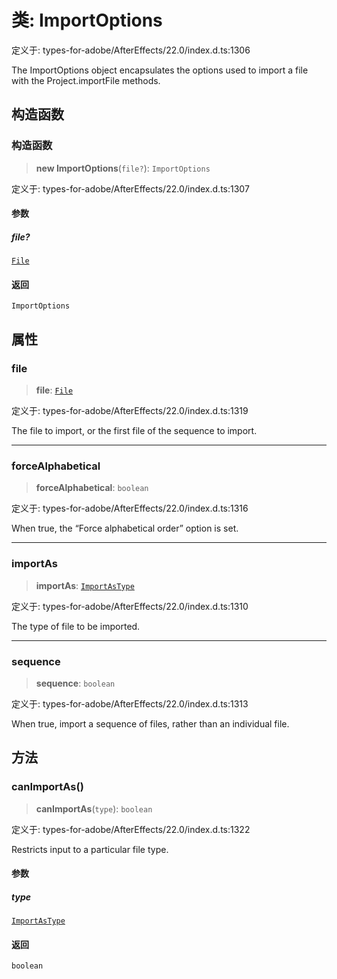 # 类: ImportOptions

定义于: types-for-adobe/AfterEffects/22.0/index.d.ts:1306

The ImportOptions object encapsulates the options used to import a file with the Project.importFile methods.

## 构造函数

### 构造函数

> **new ImportOptions**(`file?`): `ImportOptions`

定义于: types-for-adobe/AfterEffects/22.0/index.d.ts:1307

#### 参数

##### file?

[`File`](../../../shared/JavaScript/interfaces/File.md)

#### 返回

`ImportOptions`

## 属性

### file

> **file**: [`File`](../../../shared/JavaScript/interfaces/File.md)

定义于: types-for-adobe/AfterEffects/22.0/index.d.ts:1319

The file to import, or the first file of the sequence to import.

***

### forceAlphabetical

> **forceAlphabetical**: `boolean`

定义于: types-for-adobe/AfterEffects/22.0/index.d.ts:1316

When true, the “Force alphabetical order” option is set.

***

### importAs

> **importAs**: [`ImportAsType`](../enumerations/ImportAsType.md)

定义于: types-for-adobe/AfterEffects/22.0/index.d.ts:1310

The type of file to be imported.

***

### sequence

> **sequence**: `boolean`

定义于: types-for-adobe/AfterEffects/22.0/index.d.ts:1313

When true, import a sequence of files, rather than an individual file.

## 方法

### canImportAs()

> **canImportAs**(`type`): `boolean`

定义于: types-for-adobe/AfterEffects/22.0/index.d.ts:1322

Restricts input to a particular file type.

#### 参数

##### type

[`ImportAsType`](../enumerations/ImportAsType.md)

#### 返回

`boolean`
